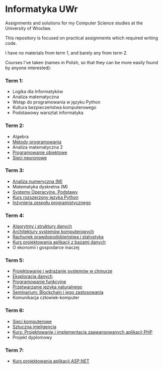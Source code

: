 # Informatyka UWr

Assignments and solutions for my Computer Science studies at the University of Wrocław.

This repository is focused on practical assignments which required writing code.

I have no materials from term 1, and barely any from term 2.

Courses I've taken (names in Polish, so that they can be more easily found by anyone interested):

### Term 1:
- Logika dla Informatyków
- Analiza matematyczna
- Wstęp do programowania w języku Python
- Kultura bezpieczeństwa komputerowego
- Podstawowy warsztat informatyka

### Term 2:
- Algebra
- [Metody programowania](term2/Metody%20programowania)
- Analiza matematyczna 2
- [Programowanie obiektowe](term2/Programowanie%20obiektowe)
- [Sieci neuronowe](term2/Sieci%20neuronowe)
  
### Term 3:
- [Analiza numeryczna (M)](term3/Analiza%20numeryczna%20(M))
- Matematyka dyskretna (M)
- [Systemy Operacyjne. Podstawy](term3/Systemy%20operacyjne.%20Podstawy)
- [Kurs rozszerzony języka Python](term3/Kurs%20rozszerzony%20jezyka%20Python)
- [Inżynieria zespołu programistycznego](https://github.com/czapiga/IZP-glosowanie)

### Term 4:
- [Algorytmy i struktury danych](term4/Algorytmy%20i%20struktury%20danych)
- [Architektury systemów komputerowych](term4/Architektury%20systemow%20komputerowych)
- [Rachunek prawdopodobieństwa i statystyka](term4/Rachunek%20prawdopodobienstwa%20i%20statystyka)
- [Kurs projektowania aplikacji z bazami danych](term4/Kurs%20projektowania%20aplikacji%20z%20bazami%20danych)
- O ekonomii i gospodarce inaczej

### Term 5:
- [Projektowanie i wdrażanie systemów w chmurze](term5/Projektowanie%20i%20wdrazanie%20systemow%20w%20chmurze)
- [Eksploracja danych](term5/Eksploracja%20danych)
- [Programowanie funkcyjne](term5/Programowanie%20funkcyjne)
- [Przetwarzanie języka naturalnego](term5/Przetwarzanie%20jezyka%20naturalnego)
- [Seminarium: Blockchain i jego zastosowania](term5/Seminarium:%20Blockchain%20i%20jego%20zastosowania)
- Komunikacja człowiek-komputer

### Term 6:
- [Sieci komputerowe](term6/Sieci%20komputerowe)
- [Sztuczna inteligencja](term6/Sztuczna%20inteligencja)
- [Kurs: Projektowanie i implementacja zaawansowanych aplikacji PHP](term6/Kurs:%20Projektowanie%20i%20implementacja%20zaawansowanych%20aplikacji%20PHP)
- Projekt dyplomowy

### Term 7:
- [Kurs projektowania aplikacji ASP.NET](term7/Kurs%20projektowania%20aplikacji%20ASP.NET)
